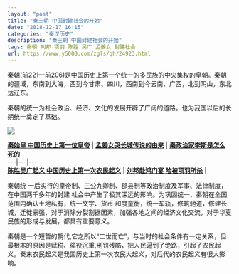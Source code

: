 ```yaml
---
layout: "post"
title: "秦王朝 中国封建社会的开始"
date: "2018-12-17 16:15"
categories: "秦汉历史"
description: "秦王朝 中国封建社会的开始"
tags: 秦朝 刘邦 项羽 陈胜 吴广 孟姜女 封建社会
url: https://www.y5000.com/zgls/qh/24923.html
---
```






秦朝(前221—前206)是中国历史上第一个统一的多民族的中央集权的皇朝。秦朝的疆域，东南到大海，西到今甘肃、四川，西南到今云南、广西，北到阴山，东北达辽东。

秦朝的统一为社会政治、经济、文化的发展开辟了广阔的道路。也为我国以后的长期统一奠定了基础。

![](https://img.y5000.com/uploads/allimg/170811/8-1FQ1154Qa01.jpg)

**[秦始皇 中国历史上第一位皇帝](https://www.y5000.com/zgls/qh/24696.html)** |
**[孟姜女哭长城传说的由来](https://www.y5000.com/zgls/qh/24697.html)** |
**[秦政治家李斯是怎么死的](https://www.y5000.com/zgls/qh/24699.html)**  
---|---|---  
**[陈胜吴广起义 中国历史上第一次农民起义](https://www.y5000.com/zgls/qh/24701.html)** |
**[刘邦赴鸿门宴 险被项羽所杀](https://www.y5000.com/zgls/qh/24705.html)** |  
  
秦朝统 一后实行的皇帝制、三公九卿制、郡县制等政治制度及军事、法律制度，在中国两千多年的封建
社会中产生了极其深远的影响。为巩固统一，秦朝在全国范围内确认土地私有，统一文字、货币
和度童衡，统一车轨，修筑驰道，修建长城，迁徙豪强，对于消除分裂割据因素，加强各地之间的经济文化交流，对于华夏民族的形成与发展，都具有重要意义。

秦朝是一个短暂的朝代,它之所以“二世而亡”，与当时的社会条件有一定关系，但最根本的原因是赋税、徭役沉重,刑罚残酷，把人民逼到了绝路，引起了农民起义。秦末农民起义是我国历史上第一次农民大起义，对后代的农民起义有很大影响。

